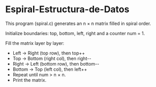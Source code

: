 # Espiral-Estructura-de-Datos
This program (spiral.c) generates an n × n matrix filled in spiral order.

Initialize boundaries: top, bottom, left, right and a counter num = 1.

Fill the matrix layer by layer:

- Left → Right (top row), then top++
- Top → Bottom (right col), then right--
- Right → Left (bottom row), then bottom--
- Bottom → Top (left col), then left++
- Repeat until num > n × n.
- Print the matrix.
